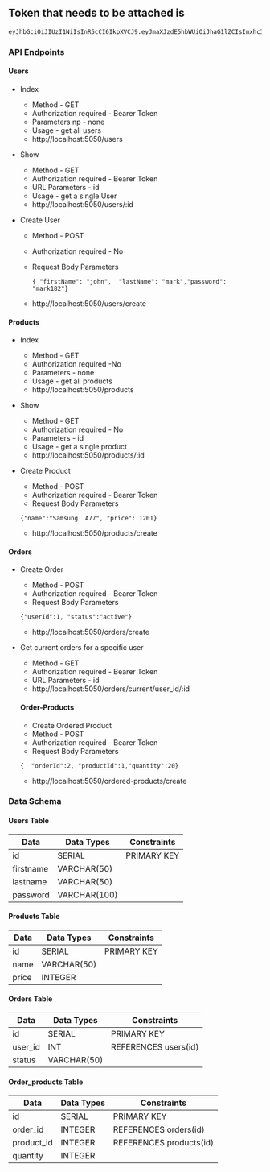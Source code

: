 ## Token that needs to be attached is 
```
eyJhbGciOiJIUzI1NiIsInR5cCI6IkpXVCJ9.eyJmaXJzdE5hbWUiOiJhaG1lZCIsImxhc3ROYW1lIjoiQWx5IiwiaWF0IjoxNjc1MzUwODU5fQ.ixq7tJJ6pUvst80TeKA7A5wlGfcCCmwtamMCsB_B0OE
```
###  API Endpoints
#### Users
- Index 
  * Method           -  GET
  * Authorization required    - Bearer Token
  * Parameters    np    - none
  * Usage             - get all users
  * http://localhost:5050/users

- Show 
  * Method           -  GET
  * Authorization required    - Bearer Token
  * URL Parameters        - id
  * Usage             - get a single User
  * http://localhost:5050/users/:id
 

- Create User
  * Method           -  POST
  * Authorization required    - No
  * Request Body Parameters

       ```
       { "firstName": "john",  "lastName": "mark","password": "mark182"}
       ```
  * http://localhost:5050/users/create

#### Products

- Index 
  * Method           -  GET
  * Authorization required    -No
  * Parameters        - none
  * Usage             - get all products
  * http://localhost:5050/products

- Show 
  * Method           -  GET
  * Authorization required    - No
  * Parameters        - id
  * Usage             - get a single product
  * http://localhost:5050/products/:id
 

- Create Product
  * Method           -  POST
  * Authorization required    - Bearer Token
  * Request Body Parameters    

  ```
  {"name":"Samsung  A77", "price": 1201}
  ```
  * http://localhost:5050/products/create


#### Orders 

- Create Order
  * Method           -  POST
  * Authorization required    - Bearer Token
  * Request Body Parameters   

  ```
  {"userId":1, "status":"active"}
  ```
  * http://localhost:5050/orders/create


- Get current orders for a specific user
  * Method           -  GET
  * Authorization required    - Bearer Token
  * URL Parameters        -  id
  * http://localhost:5050/orders/current/user_id/:id

  #### Order-Products
  - Create Ordered Product
  * Method            - POST
  * Authorization required    - Bearer  Token
  * Request Body Parameters 

  ```
  {  "orderId":2, "productId":1,"quantity":20}
  ```
  * http://localhost:5050/ordered-products/create


  
### Data Schema
#### Users Table

| Data | Data Types | Constraints  |
| ------------------ | ------------------ |  ------------------ |
| id | SERIAL | PRIMARY KEY |
| firstname | VARCHAR(50) 
| lastname | VARCHAR(50) 
| password | VARCHAR(100)
#### Products Table
| Data | Data Types | Constraints  |
| ------------------ | ------------------ |  ------------------ |
| id | SERIAL | PRIMARY KEY |
| name | VARCHAR(50) |
| price | INTEGER |

#### Orders Table
| Data | Data Types | Constraints  |
| ------------------ | ------------------ |  ------------------ |
| id | SERIAL | PRIMARY KEY |
| user_id | INT |  REFERENCES users(id) | NOT NULL |
| status | VARCHAR(50) |


#### Order_products Table
| Data | Data Types | Constraints  |
| ------------------ | ------------------ |  ------------------ |
| id | SERIAL | PRIMARY KEY |
| order_id | INTEGER | REFERENCES orders(id) |
| product_id | INTEGER | REFERENCES products(id) |
| quantity | INTEGER |  |

